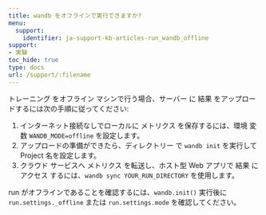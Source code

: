 ```yaml
---
title: wandb をオフラインで実行できますか?
menu:
  support:
    identifier: ja-support-kb-articles-run_wandb_offline
support:
- 実験
toc_hide: true
type: docs
url: /support/:filename
---
```


トレーニング をオフライン マシンで行う場合、サーバー に 結果 をアップロードするには次の手順に従ってください:

1. インターネット接続なしでローカルに メトリクス を保存するには、環境 変数 `WANDB_MODE=offline` を設定します。
2. アップロードの準備ができたら、ディレクトリー で `wandb init` を実行して Project 名を設定します。
3. クラウド サービスへ メトリクス を転送し、ホスト型 Web アプリで 結果 に アクセス するには、`wandb sync YOUR_RUN_DIRECTORY` を使用します。

run がオフラインであることを確認するには、`wandb.init()` 実行後に `run.settings._offline` または `run.settings.mode` を確認してください。